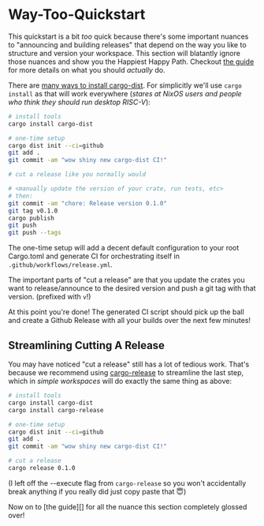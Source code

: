 # Way-Too-Quickstart

This quickstart is a bit *too* quick because there's some important nuances to "announcing and building releases" that depend on the way you like to structure and version your workspace. This section will blatantly ignore those nuances and show you the Happiest Happy Path. Checkout [the guide][guide] for more details on what you should *actually* do.

There are [many ways to install cargo-dist][install]. For simplicitly we'll use `cargo install` as that will work everywhere (*stares at NixOS users and people who think they should run desktop RISC-V*):

```sh
# install tools
cargo install cargo-dist

# one-time setup
cargo dist init --ci=github
git add .
git commit -am "wow shiny new cargo-dist CI!"

# cut a release like you normally would

# <manually update the version of your crate, run tests, etc>
# then:
git commit -am "chore: Release version 0.1.0"
git tag v0.1.0
cargo publish
git push
git push --tags
```

The one-time setup will add a decent default configuration to your root Cargo.toml and generate CI for orchestrating itself in `.github/workflows/release.yml`.

The important parts of "cut a release" are that you update the crates you want to release/announce to the desired version and push a git tag with that version. (prefixed with `v`!)

At this point you're done! The generated CI script should pick up the ball and create a Github Release with all your builds over the next few minutes!

## Streamlining Cutting A Release

You may have noticed "cut a release" still has a lot of tedious work. That's because we recommend using [cargo-release][] to streamline the last step, which in *simple workspaces* will do exactly the same thing as above:

```sh
# install tools
cargo install cargo-dist
cargo install cargo-release

# one-time setup
cargo dist init --ci=github
git add .
git commit -am "wow shiny new cargo-dist CI!"

# cut a release
cargo release 0.1.0
```

(I left off the --execute flag from `cargo-release` so you won't accidentally break anything if you really did just copy paste that 😇)

Now on to [the guide][] for all the nuance this section completely glossed over!


[cargo-release]: https://github.com/crate-ci/cargo-release
[guide]: ./guide.md
[install]: ./install.md